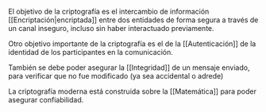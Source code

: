 El objetivo de la criptografía es el intercambio de información [[Encriptación|encriptada]] entre dos entidades de forma segura a través de un canal inseguro, incluso sin haber interactuado previamente.

Otro objetivo importante de la criptografía es el de la [[Autenticación]] de la identidad de los participantes en la comunicación.

También se debe poder asegurar la [[Integridad]] de un mensaje enviado, para verificar que no fue modificado (ya sea accidental o adrede)

La criptografía moderna está construida sobre la [[Matemática]] para poder asegurar confiabilidad.
